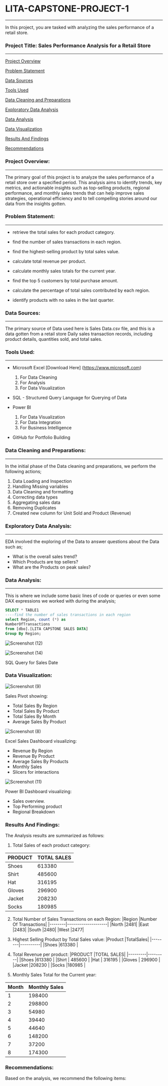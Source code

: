 # LITA-CAPSTONE-PROJECT-1
---
In this project, you are tasked with analyzing the sales performance of a retail store.
### Project Title: Sales Performance Analysis for a Retail Store
---

[Project Overview](#project-overview)

[Problem Statement](#problem-statement)

[Data Sources](#data-sources)

[Tools Used](#tools-used)

[Data Cleaning and Preparations](#data-cleaning-and-preparation)

[Exploratory Data Analysis](#exploratory-data-analysis)

[Data Analysis](#data-analysis)

[Data Visualization](#data-visualization)

[Results And Findings](#results-and-findings)

[Recommendations](#recommendations)





### Project Overview: 
---
The primary goal of this project is to analyze the sales performance of a retail store over a specified period. This analysis aims to identify trends, key metrics, and actionable insights such as top-selling products, regional performance, and monthly sales trends that can help improve sales strategies, operational efficiency and to tell compelling stories around our data from the insights gotten.

### Problem Statement:
---

- retrieve the total sales for each product category. 

- find the number of sales transactions in each region.

- find the highest-selling product by total sales value. 

-  calculate total revenue per product.

- calculate monthly sales totals for the current year. 

- find the top 5 customers by total purchase amount. 

- calculate the percentage of total sales contributed by each region.

- identify products with no sales in the last quarter.

### Data Sources:
---
The primary source of Data used here is Sales Data.csv file, and this is  a data gotten from a retail store Daily sales
transaction records, including product details, quantities sold, and total sales.

### Tools Used:
---
- Microsoft Excel [Download Here] (https://www.microsoft.com)
   1. For Data Cleaning
   2. For Analysis
   3. For Data Visualization
      
- SQL - Structured Query Language for Querying of Data
  

- Power BI
  1. For Data Visualization
  2. For Data Integration
  3. For Business Intelligence
     
- GitHub for Portfolio Building

### Data Cleaning and Preparations:
---
In the initial phase of the Data cleaning and preparations, we perform the following actions;
1. Data Loading and Inspection
2. Handling Missing variables
3. Data Cleaning and formatting
4. Correcting data types
5. Aggregating sales data
6. Removing Duplicates
7. Created new column for Unit Sold and Product (Revenue)

### Exploratory Data Analysis:
---
EDA involved the exploring of the Data to answer questions about the Data such as;
- What is the overall sales trend?
- Which Products are top sellers?
- What are the Products on peak sales?

### Data Analysis:
---
This is where we include some basic lines of code or queries or even some DAX expressions we worked with during the analysis;

````SQL
SELECT * TABLE1
----find the number of sales transactions in each region
select Region, count (*) as
NumberOfTransactions
from [dbo].[LITA CAPSTONE SALES DATA]
Group By Region;
````




![Screenshot (12)](https://github.com/user-attachments/assets/a30922d8-37ed-4d19-ae31-4cbb9f0ca8a9)



![Screenshot (14)](https://github.com/user-attachments/assets/c67251c3-a6ec-46d3-ae32-febcda6daa76)

SQL Query for Sales Date

### Data Visualization:

![Screenshot (9)](https://github.com/user-attachments/assets/cd2f3ed6-baf1-499c-b4e2-5e14653bc773)

Sales Pivot showing:
- Total Sales By Region
- Total Sales By Product
- Total Sales By Month
- Average Sales By Product

![Screenshot (8)](https://github.com/user-attachments/assets/fb6377a2-c16e-4521-b2ed-9f56e54ed797)

Excel Sales Dashboard visualizing:
- Revenue By Region
- Revenue By Product
- Average Sales By Products
- Monthly Sales
- Slicers for interactions


![Screenshot (11)](https://github.com/user-attachments/assets/dd6b31bd-17e1-418b-8f32-289d8e16bab1)

Power BI Dashboard visualizing:
- Sales overview.
- Top Performing product
- Regional Breakdown


### Results And Findings:

The Analysis results are summarized as follows:
1. Total Sales of each product category:

|PRODUCT  |TOTAL SALES|
|---------|---------|
|Shoes    | 613380      |
|Shirt    | 485600      |
|Hat      | 316195      |
|Gloves   | 296900      |
|Jacket   |208230       |
|Socks    |180985       |

2. Total Number of Sales Transactions on each Region:
   |Region |Number Of Transactions|
   |--------|--------------------|
   |North   |2481|
   |East    |2483|
   |South   |2480|
   |West    |2477|

3. Highest Selling Product by Total Sales value:
   |Product |TotalSales|
   |--------|----------|
   |Shoes   |613380    |

4. Total Revenue per product:
   |PRODUCT  |TOTAL SALES|
   |---------|---------|
   |Shoes    |613380   |
   |Shirt    | 485600  |
   |Hat      | 316195  |
   |Gloves   | 296900  |
   |Jacket   |208230   |
   |Socks    |180985   |

6. Monthly Sales Total for the Current year:

|Month | Monthly Sales |
|------|---------------|
|1     |198400        |
|2     |298800        |
|3     |54980         |
|4     |39440         |
|5     |44640         |
|6     |148200        |
|7     |37200         |
|8     |174300        |

### Recommendations:

Based on the analysis, we recommend the following items:









